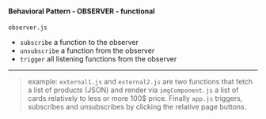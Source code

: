 #### Behavioral Pattern - OBSERVER - functional

`observer.js`

- `subscribe` a function to the observer
- `unsubscribe` a function from the observer
- `trigger` all listening functions from the observer

<hr>

> example:
> `external1.js` and `external2.js` are two functions that fetch a list of products (JSON) and render via `imgComponent.js` a list of cards relatively to less or more 100$ price. Finally `app.js` triggers, subscribes and unsubscribes by clicking the relative page buttons.
